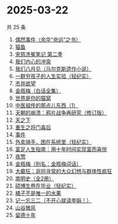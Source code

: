 # 2025-03-22

共 25 条

<!-- BEGIN WEREAD -->
<!-- 最后更新时间 2025-03-22 07:14:29 +0800 -->
1. [偶然事件（余华“命运”之书）](https://weread.qq.com/web/bookDetail/81a32510813ab9c42g013918)
1. [猫鱼](https://weread.qq.com/web/bookDetail/e2932ea0813ab9c1cg018af3)
1. [宋慈洗冤笔记 第二季](https://weread.qq.com/web/bookDetail/07732ce0813ab9c2ag01157f)
1. [我们内心的冲突](https://weread.qq.com/web/bookDetail/5cf322f0813ab9b69g013443)
1. [我们八月见（马尔克斯遗作小说）](https://weread.qq.com/web/bookDetail/9b7329e0813ab9c5fg01337c)
1. [一群穷孩子的人生实验（轻纪实）](https://weread.qq.com/web/bookDetail/88332a70813ab9c22g016fd8)
1. [市井欲望](https://weread.qq.com/web/bookDetail/89f329c0813ab9be8g018f47)
1. [金瓶梅（白话全集）](https://weread.qq.com/web/bookDetail/b0b32130813ab9c34g016c1e)
1. [世界是你的猫窝](https://weread.qq.com/web/bookDetail/16f32300813ab9460g01200a)
1. [中医祖传的那点儿东西（1）](https://weread.qq.com/web/bookDetail/7e4329f05b94af7e4153604)
1. [天朝的崩溃：鸦片战争再研究（修订版）](https://weread.qq.com/web/bookDetail/68c32bf05e22aa68c605298)
1. [天之下](https://weread.qq.com/web/bookDetail/4de326a0721770aa4de95f4)
1. [重生之将门毒后](https://weread.qq.com/web/bookDetail/94a326c05b7e9794ace7299)
1. [事件](https://weread.qq.com/web/bookDetail/d1132fa0813ab9c2ag017b50)
1. [外卖骑手，困在系统里（轻纪实）](https://weread.qq.com/web/bookDetail/a0c323c0813ab9c32g0177c0)
1. [富足人生指南：用十年时间实现富而喜悦](https://weread.qq.com/web/bookDetail/1c832fa0813ab9bd6g015405)
1. [夜莺](https://weread.qq.com/web/bookDetail/89932bb0813ab78bdg011449)
1. [金瓶梅（别名：金瓶梅词话）](https://weread.qq.com/web/bookDetail/24532b00813ab97bbg014564)
1. [大癫狂：非同寻常的大众幻想与群体性疯狂](https://weread.qq.com/web/bookDetail/bad32960813ab9b69g01553c)
1. [南明史（全2册）](https://weread.qq.com/web/bookDetail/a3132050813ab6bb7g011b47)
1. [硕博生卷在毕业（轻纪实）](https://weread.qq.com/web/bookDetail/ee632080813ab9c3fg013f96)
1. [橘子不是唯一的水果](https://weread.qq.com/web/bookDetail/293326407169980c293f877)
1. [记一忘三二（不开心就读李娟！）](https://weread.qq.com/web/bookDetail/f1c321d0813ab6e60g0141c1)
1. [山谷微风](https://weread.qq.com/web/bookDetail/ef3327d0813ab9c1bg0120a3)
1. [留德十年](https://weread.qq.com/web/bookDetail/a9832c70813ab704eg015e88)
<!-- END WEREAD -->